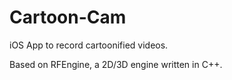 Cartoon-Cam
===========

iOS App to record cartoonified videos.

Based on RFEngine, a 2D/3D engine written in C++.
